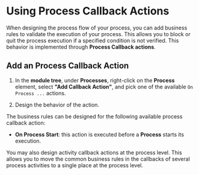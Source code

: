 # Using Process Callback Actions

When designing the process flow of your process, you can add business rules to validate the execution of your process. This allows you to block or quit the process execution if a specified condition is not verified. This behavior is implemented through **Process Callback actions**.


## Add an Process Callback Action

1. In the **module tree**, under **Processes**, right-click on the **Process** element, select **"Add Callback Action"**, and pick one of the available `On Process ...` actions.

1. Design the behavior of the action.

The business rules can be designed for the following available process callback action:

* **On Process Start**: this action is executed before a **Process** starts its execution.

You may also design activity callback actions at the process level. This allows you to move the common business rules in the callbacks of several process activities to a single place at the process level.

